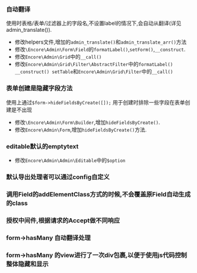 ### 自动翻译
使用时表格/表单/过滤器上的字段名,不设置label的情况下,会自动从翻译(详见admin_translate()).
* 修改helpers文件,增加的`admin_translate()`和`admin_translate_arr()`方法
* 修改`\Encore\Admin\Form\Field`的`formatLabel()`,`setForm()`,`__construct`.
* 修改`Encore\Admin\Grid`中的`__call()`
* 修改`Encore\Admin\Grid\Filter\AbstractFilter`中的`formatLabel() __construct() setTable`和`Encore\Admin\Grid\Filter`中的`__call()`

### 表单创建是隐藏字段方法
使用上通过`$form->hideFieldsByCreate([]);`
用于创建时排除一些字段在表单创建是不出现
* 修改`\Encore\Admin\Form\Builder`,增加`hideFieldsByCreate()`.
* 修改`Encore\Admin\Form`,增加`hideFieldsByCreate()`方法.
 
### editable默认的emptytext
* 修改`Encore\Admin\Admin\Editable`中的`$option`

### 默认导出处理者可以通过config自定义

### 调用Field的addElementClass方式的时候,不会覆盖原Field自动生成的class

### 授权中间件,根据请求的Accept做不同响应

### form->hasMany 自动翻译处理
### form->hasMany 的view进行了一次div包裹,以便于使用js代码控制整体隐藏和显示